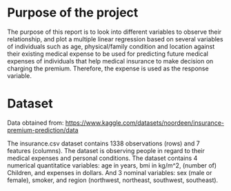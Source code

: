 # Purpose of the project
The purpose of this report is to look into different variables to observe their relationship, and plot a multiple linear regression based on several variables of individuals such as age, physical/family condition and location against their existing medical expense to be used for predicting future medical expenses of individuals that help medical insurance to make decision on charging the premium. Therefore, the expense is used as the response variable.
# Dataset
Data obtained from: https://www.kaggle.com/datasets/noordeen/insurance-premium-prediction/data

The insurance.csv dataset contains 1338 observations (rows) and 7 features (columns). The dataset is observing people in regard to their medical expenses and personal conditions. 
The dataset contains 4 numerical quantitatice variables: age in years, bmi in kg/m^2, (number of) Children, and expenses in dollars. And 3 nominal variables: sex (male or female), smoker, and region (northwest, northeast, southwest, southeast).
